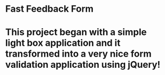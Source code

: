 <h1>Fast Feedback Form<h1> 
<p>This project began with a simple light box application and it transformed into a very nice form validation application using jQuery!<p>
